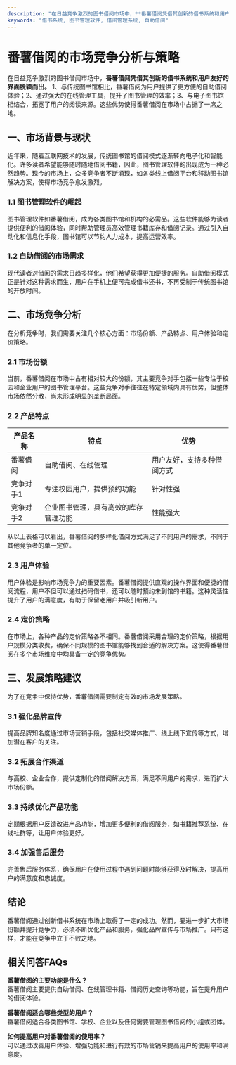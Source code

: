 ```yaml
---
description: "在日益竞争激烈的图书借阅市场中，**番薯借阅凭借其创新的借书系统和用户友好的界面脱颖而出。** 1、与传统图书馆相比，番薯借阅为用户提供了更方便的自助借阅体验；2、通过强大的在线管理工具，提升了图书管理的效率；3、与电子图书馆相结合，拓宽了用户的阅读来源。这些优势使得番薯借阅在市场中占据了一席之地。"
keywords: "借书系统, 图书管理软件, 借阅管理系统, 自助借阅"
---
```

# 番薯借阅的市场竞争分析与策略

在日益竞争激烈的图书借阅市场中，**番薯借阅凭借其创新的借书系统和用户友好的界面脱颖而出。** 1、与传统图书馆相比，番薯借阅为用户提供了更方便的自助借阅体验；2、通过强大的在线管理工具，提升了图书管理的效率；3、与电子图书馆相结合，拓宽了用户的阅读来源。这些优势使得番薯借阅在市场中占据了一席之地。

## **一、市场背景与现状**

近年来，随着互联网技术的发展，传统图书馆的借阅模式逐渐转向电子化和智能化。许多读者希望能够随时随地借阅书籍，因此，图书管理软件的出现成为一种必然趋势。现今的市场上，众多竞争者不断涌现，如各类线上借阅平台和移动图书馆解决方案，使得市场竞争愈发激烈。

### **1.1 图书管理软件的崛起**

图书管理软件如番薯借阅，成为各类图书馆和机构的必需品。这些软件能够为读者提供便利的借阅体验，同时帮助管理员高效管理书籍库存和借阅记录。通过引入自动化和信息化手段，图书馆可以节约人力成本，提高运营效率。

### **1.2 自助借阅的市场需求**

现代读者对借阅的需求日趋多样化，他们希望获得更加便捷的服务。自助借阅模式正是针对这种需求而生，用户在手机上便可完成借书还书，不再受制于传统图书馆的开放时间。

## **二、市场竞争分析**

在分析竞争时，我们需要关注几个核心方面：市场份额、产品特点、用户体验和定价策略。

### **2.1 市场份额**

当前，番薯借阅在市场中占有相对较大的份额，其主要竞争对手包括一些专注于校园和企业用户的图书管理平台。这些竞争对手往往在特定领域内具有优势，但整体市场依然分散，尚未形成明显的垄断局面。

### **2.2 产品特点**

| 产品名称     | 特点                                     | 优势                         |
| ------------ | ---------------------------------------- | ---------------------------- |
| 番薯借阅     | 自助借阅、在线管理                         | 用户友好，支持多种借阅方式 |
| 竞争对手1   | 专注校园用户，提供预约功能                 | 针对性强                    |
| 竞争对手2   | 企业图书管理，具有高效的库存管理功能     | 性能强大                    |

从以上表格可以看出，番薯借阅的多样化借阅方式满足了不同用户的需求，不同于其他竞争者的单一定位。

### **2.3 用户体验**

用户体验是影响市场竞争力的重要因素。番薯借阅提供直观的操作界面和便捷的借阅流程，用户不但可以通过扫码借书，还可以随时预约未到馆的书籍。这种灵活性提升了用户的满意度，有助于保留老用户并吸引新用户。

### **2.4 定价策略**

在市场上，各种产品的定价策略各不相同。番薯借阅采用合理的定价策略，根据用户规模分类收费，确保不同规模的图书馆能够找到合适的解决方案。这使得番薯借阅在多个市场维度中均具备一定的竞争优势。

## **三、发展策略建议**

为了在竞争中保持优势，番薯借阅需要制定有效的市场发展策略。

### **3.1 强化品牌宣传**

提高品牌知名度通过市场营销手段，包括社交媒体推广、线上线下宣传等方式，增加潜在客户的关注。

### **3.2 拓展合作渠道**

与高校、企业合作，提供定制化的借阅解决方案，满足不同用户的需求，进而扩大市场份额。

### **3.3 持续优化产品功能**

定期根据用户反馈改进产品功能，增加更多便利的借阅服务，如书籍推荐系统、在线社群等，让用户体验更好。

### **3.4 加强售后服务**

完善售后服务体系，确保用户在使用过程中遇到问题时能够获得及时解决，提高用户的满意度和忠诚度。

## **结论**

番薯借阅通过创新借书系统在市场上取得了一定的成功。然而，要进一步扩大市场份额并提升竞争力，必须不断优化产品和服务，强化品牌宣传与市场推广。只有这样，才能在竞争中立于不败之地。

## 相关问答FAQs
**番薯借阅的主要功能是什么？**  
番薯借阅主要提供自助借阅、在线管理书籍、借阅历史查询等功能，旨在提升用户的借阅体验。

**番薯借阅适合哪些类型的用户？**  
番薯借阅适合各类图书馆、学校、企业以及任何需要管理图书借阅的小组或团体。

**如何提高用户对番薯借阅的使用率？**  
可以通过改善用户体验、增强功能和进行有效的市场营销来提高用户的使用率和满意度。
